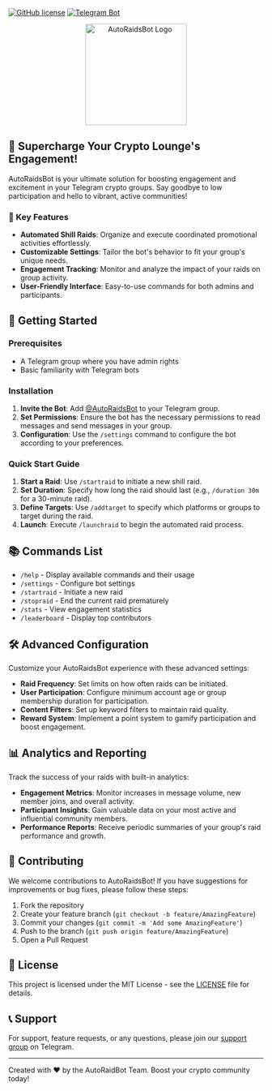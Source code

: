 [![GitHub license](https://img.shields.io/github/license/nectariferous/AutoRaidsBot.svg)](https://github.com/nectariferous/AutoRaidsBot/blob/main/LICENSE)
[![Telegram Bot](https://img.shields.io/badge/Telegram-Bot-blue.svg)](https://t.me/AutoRaidsBot)

<p align="center">
  <img src="https://raw.githubusercontent.com/nectariferous/AutoRaidsBot/main/IMG_9185.jpeg" alt="AutoRaidsBot Logo" width="200">
</p>

## 🌟 Supercharge Your Crypto Lounge's Engagement!

AutoRaidsBot is your ultimate solution for boosting engagement and excitement in your Telegram crypto groups. Say goodbye to low participation and hello to vibrant, active communities!

### 🚀 Key Features

- **Automated Shill Raids**: Organize and execute coordinated promotional activities effortlessly.
- **Customizable Settings**: Tailor the bot's behavior to fit your group's unique needs.
- **Engagement Tracking**: Monitor and analyze the impact of your raids on group activity.
- **User-Friendly Interface**: Easy-to-use commands for both admins and participants.

## 🔧 Getting Started

### Prerequisites

- A Telegram group where you have admin rights
- Basic familiarity with Telegram bots

### Installation

1. **Invite the Bot**: Add [@AutoRaidsBot](https://t.me/AutoRaidsBot) to your Telegram group.
2. **Set Permissions**: Ensure the bot has the necessary permissions to read messages and send messages in your group.
3. **Configuration**: Use the `/settings` command to configure the bot according to your preferences.

### Quick Start Guide

1. **Start a Raid**: Use `/startraid` to initiate a new shill raid.
2. **Set Duration**: Specify how long the raid should last (e.g., `/duration 30m` for a 30-minute raid).
3. **Define Targets**: Use `/addtarget` to specify which platforms or groups to target during the raid.
4. **Launch**: Execute `/launchraid` to begin the automated raid process.

## 📚 Commands List

- `/help` - Display available commands and their usage
- `/settings` - Configure bot settings
- `/startraid` - Initiate a new raid
- `/stopraid` - End the current raid prematurely
- `/stats` - View engagement statistics
- `/leaderboard` - Display top contributors

## 🛠 Advanced Configuration

Customize your AutoRaidsBot experience with these advanced settings:

- **Raid Frequency**: Set limits on how often raids can be initiated.
- **User Participation**: Configure minimum account age or group membership duration for participation.
- **Content Filters**: Set up keyword filters to maintain raid quality.
- **Reward System**: Implement a point system to gamify participation and boost engagement.

## 📊 Analytics and Reporting

Track the success of your raids with built-in analytics:

- **Engagement Metrics**: Monitor increases in message volume, new member joins, and overall activity.
- **Participant Insights**: Gain valuable data on your most active and influential community members.
- **Performance Reports**: Receive periodic summaries of your group's raid performance and growth.

## 🤝 Contributing

We welcome contributions to AutoRaidsBot! If you have suggestions for improvements or bug fixes, please follow these steps:

1. Fork the repository
2. Create your feature branch (`git checkout -b feature/AmazingFeature`)
3. Commit your changes (`git commit -m 'Add some AmazingFeature'`)
4. Push to the branch (`git push origin feature/AmazingFeature`)
5. Open a Pull Request

## 📜 License

This project is licensed under the MIT License - see the [LICENSE](LICENSE) file for details.

## 📞 Support

For support, feature requests, or any questions, please join our [support group](https://t.me/AutoRaidsBotSupport) on Telegram.

---

Created with ❤️ by the AutoRaidBot Team. Boost your crypto community today!
